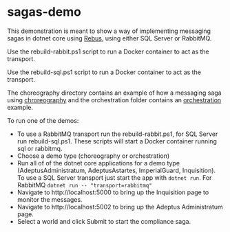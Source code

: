 # sagas-demo

This demonstration is meant to show a way of implementing messaging sagas in dotnet core using [Rebus](https://github.com/rebus-org), using either SQL Server or RabbitMQ.

Use the rebuild-rabbit.ps1 script to run a Docker container to act as the transport.

Use the rebuild-sql.ps1 script to run a Docker container to act as the transport.

The choreography directory contains an example of how a messaging saga using [chroreography](https://microservices.io/patterns/data/saga.html#example-choreography-based-saga) and the orchestration folder contains an [orchestration](https://microservices.io/patterns/data/saga.html#example-orchestration-based-saga) example.

To run one of the demos:
- To use a RabbitMQ transport run the rebuild-rabbit.ps1, for SQL Server run rebuild-sql.ps1. These scripts will start a Docker container running sql or rabbitmq.
- Choose a demo type (choreography or orchestration)
- Run all of of the dotnet core applications for a demo type (AdeptusAdministratum, AdeptusAstartes, ImperialGuard, Inquisition). To use a SQL Server transport just start the app with `dotnet run`. For RabbitMQ `dotnet run -- "transport=rabbitmq"`
- Navigate to http://localhost:5000 to bring up the Inquisition page to monitor the messages.
- Navigate to http://localhost:5002 to bring up the Adeptus Administratum page.
- Select a world and click Submit to start the compliance saga.
